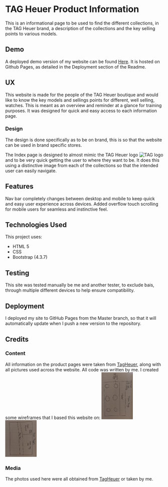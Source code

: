 # TAG Heuer Product Information

This is an informational page to be used to find the different collections, in the TAG Heuer brand, a description of the collections and the key selling points to various models.

## Demo

A deployed demo version of my website can be found [Here](https://matt-atcasey.github.io/tag-project/). It is hosted on Github Pages, as detailed in the Deployment section of the Readme.

## UX

This website is made for the people of the TAG Heuer boutique and would like to know the key models and sellings points for different, well selling, watches. This is meant as an overview and reminder at a glance for training purposes. It was designed for quick and easy access to each information page.

### Design

The design is done specifically as to be on brand, this is so that the website can be used in brand specific stores.

The Index page is designed to almost mimic the TAG Heuer logo ![TAG logo](https://upload.wikimedia.org/wikipedia/commons/thumb/d/de/TAG_Heuer_Logo.svg/1024px-TAG_Heuer_Logo.svg.png) and to be very quick getting the user to where they want to be. It does this using a distinctive image from each of the collections so that the intended user can easily navigate.

## Features

Nav bar completely changes between desktop and mobile to keep quick and easy user experience across devices. Added overflow touch scrolling for mobile users for seamless and instinctive feel.

## Technologies Used

This project uses:

- HTML 5
- CSS
- Bootstrap (4.3.7)

## Testing

This site was tested manually be me and another tester, to exclude bais, through multiple different devices to help ensure compatibility.

## Deployment

I deployed my site to GitHub Pages from the Master branch, so that it will automatically update when I push a new version to the repository.

## Credits

### Content

All information on the product pages were taken from [TagHeuer](https://tagheuer.com/), along with all pictures used across the website. All code was written by me.
I created some wireframes that I based this website on:
<img src="assets/images/wireframe_home.jpg" width="100">
<img src="assets/images/wireframe_watch_info.jpg" width="100">

### Media

The photos used here were all obtained from [TagHeuer](https://tagheuer.com/) or taken by me.
